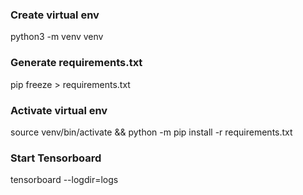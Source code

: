 ### Create virtual env

python3 -m venv venv

### Generate requirements.txt

pip freeze > requirements.txt

### Activate virtual env

source venv/bin/activate && python -m pip install -r requirements.txt

### Start Tensorboard

tensorboard --logdir=logs
